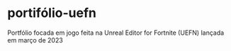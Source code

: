 # portifólio-uefn
Portfólio focada em jogo feita na Unreal Editor for Fortnite (UEFN) lançada em  março de 2023
